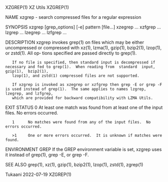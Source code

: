 XZGREP(1)								   XZ Utils								     XZGREP(1)

NAME
       xzgrep - search compressed files for a regular expression

SYNOPSIS
       xzgrep [grep_options] [-e] pattern [file...]
       xzegrep ...
       xzfgrep ...
       lzgrep ...
       lzegrep ...
       lzfgrep ...

DESCRIPTION
       xzgrep  invokes	grep(1)	 on files which may be either uncompressed or compressed with xz(1), lzma(1), gzip(1), bzip2(1), lzop(1), or zstd(1).  All op‐
       tions specified are passed directly to grep(1).

       If no file is specified, then standard input is decompressed if necessary and fed to grep(1).  When reading from	 standard  input,  gzip(1),  bzip2(1),
       lzop(1), and zstd(1) compressed files are not supported.

       If xzgrep is invoked as xzegrep or xzfgrep then grep -E or grep -F is used instead of grep(1).  The same applies to names lzgrep, lzegrep, and lzfgrep,
       which are provided for backward compatibility with LZMA Utils.

EXIT STATUS
       0      At least one match was found from at least one of the input files.  No errors occurred.

       1      No matches were found from any of the input files.  No errors occurred.

       >1     One or more errors occurred.  It is unknown if matches were found.

ENVIRONMENT
       GREP   If the GREP environment variable is set, xzgrep uses it instead of grep(1), grep -E, or grep -F.

SEE ALSO
       grep(1), xz(1), gzip(1), bzip2(1), lzop(1), zstd(1), zgrep(1)

Tukaani									  2022-07-19								     XZGREP(1)
